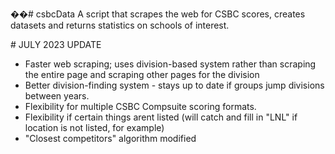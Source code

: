 ��#   c s b c D a t a 
 
A script that scrapes the web for CSBC scores, creates datasets and returns statistics on schools of interest.

 # JULY 2023 UPDATE
 - Faster web scraping; uses division-based system rather than scraping the entire page and scraping other pages for the division
 - Better division-finding system - stays up to date if groups jump divisions between years.
 - Flexibility for multiple CSBC Compsuite scoring formats.
 - Flexibility if certain things arent listed (will catch and fill in "LNL" if location is not listed, for example)
 - "Closest competitors" algorithm modified
